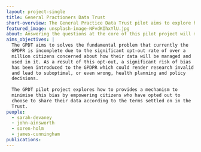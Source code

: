 ```yaml
---
layout: project-single
title: General Practioners Data Trust
short-overview: The General Practice Data Trust pilot aims to explore how to give back control of their data to people who have opted out of NHS Digital’s General Practice Data for Planning and Research (GPDPR) programme and provide an opportunity to participate in life saving research.
featured_image: unsplash-image-NFvdKIhxYlU.jpg
about: Answering the questions at the core of this pilot project will mean that any resulting General Practice Data Trust can achieve the overarching impacts of reassuring those who have currently opted out of the GPDPR that their health data will only be shared in accordance with their wishes; and reassuring researchers that the data set they are accessing is full, accurate and has been provided consensually. 
aims_objectives: |
  The GPDT aims to solves the fundamental problem that currently the
  GPDPR is incomplete due to the significant opt-out rate of over a
  million citizens concerned about how their data will be managed and
  used in it. As a result of this opt-out, a significant risk of bias
  has been introduced to the GPDPR which could render research invalid
  and lead to suboptimal, or even wrong, health planning and policy
  decisions.
 
  The GPDT pilot project explores how to provides a mechanism to
  minimise this bias by empowering citizens who have opted out to
  choose to share their data according to the terms settled on in the
  Trust.
people:
  - sarah-devaney
  - john-ainsworth
  - soren-holm
  - james-cunningham
publications:
---
```

